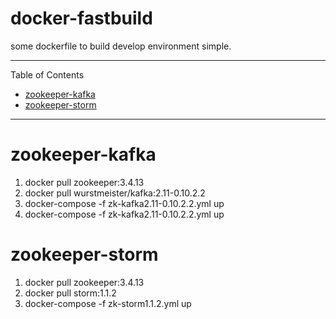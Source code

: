 # docker-fastbuild

some dockerfile to build develop environment simple.

---

Table of Contents

* <a href="#zookeeper-kafka">zookeeper-kafka</a>
* <a href="#zookeeper-storm">zookeeper-storm</a>

---

<a name="zookeeper-kafka"></a>

# zookeeper-kafka

1. docker pull zookeeper:3.4.13
2. docker pull wurstmeister/kafka:2.11-0.10.2.2
3. docker-compose -f zk-kafka2.11-0.10.2.2.yml up
4. docker-compose -f zk-kafka2.11-0.10.2.2.yml up


<a name="zookeeper-storm"></a>

# zookeeper-storm

1. docker pull zookeeper:3.4.13
2. docker pull storm:1.1.2
3. docker-compose -f zk-storm1.1.2.yml up

<a name="elasticsearch-logstash-kibana"></a>

